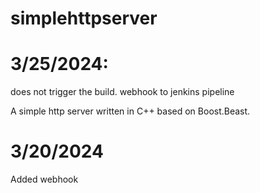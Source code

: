 # simplehttpserver
# 3/25/2024: 
does not trigger the build.
webhook to jenkins pipeline

A simple http server written in C++ based on Boost.Beast.

# 3/20/2024

Added webhook 


